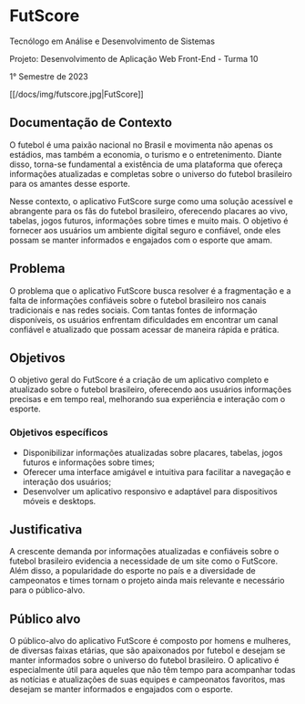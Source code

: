# FutScore

Tecnólogo em Análise e Desenvolvimento de Sistemas

Projeto: Desenvolvimento de Aplicação Web Front-End - Turma 10

1° Semestre de 2023

[[/docs/img/futscore.jpg|FutScore]]

## Documentação de Contexto

O futebol é uma paixão nacional no Brasil e movimenta não apenas os estádios, mas também a economia, o turismo e o entretenimento. Diante disso, torna-se fundamental a existência de uma plataforma que ofereça informações atualizadas e completas sobre o universo do futebol brasileiro para os amantes desse esporte.

Nesse contexto, o aplicativo FutScore surge como uma solução acessível e abrangente para os fãs do futebol brasileiro, oferecendo placares ao vivo, tabelas, jogos futuros, informações sobre times e muito mais. O objetivo é fornecer aos usuários um ambiente digital seguro e confiável, onde eles possam se manter informados e engajados com o esporte que amam.

## Problema

O problema que o aplicativo FutScore busca resolver é a fragmentação e a falta de informações confiáveis sobre o futebol brasileiro nos canais tradicionais e nas redes sociais. Com tantas fontes de informação disponíveis, os usuários enfrentam dificuldades em encontrar um canal confiável e atualizado que possam acessar de maneira rápida e prática.

## Objetivos

O objetivo geral do FutScore é a criação de um aplicativo completo e atualizado sobre o futebol brasileiro, oferecendo aos usuários informações precisas e em tempo real, melhorando sua experiência e interação com o esporte.

### Objetivos específicos

- Disponibilizar informações atualizadas sobre placares, tabelas, jogos futuros e informações sobre times;
- Oferecer uma interface amigável e intuitiva para facilitar a navegação e interação dos usuários;
- Desenvolver um aplicativo responsivo e adaptável para dispositivos móveis e desktops.

## Justificativa

A crescente demanda por informações atualizadas e confiáveis sobre o futebol brasileiro evidencia a necessidade de um site como o FutScore. Além disso, a popularidade do esporte no país e a diversidade de campeonatos e times tornam o projeto ainda mais relevante e necessário para o público-alvo.

## Público alvo

O público-alvo do aplicativo FutScore é composto por homens e mulheres, de diversas faixas etárias, que são apaixonados por futebol e desejam se manter informados sobre o universo do futebol brasileiro. O aplicativo é especialmente útil para aqueles que não têm tempo para acompanhar todas as notícias e atualizações de suas equipes e campeonatos favoritos, mas desejam se manter informados e engajados com o esporte.
